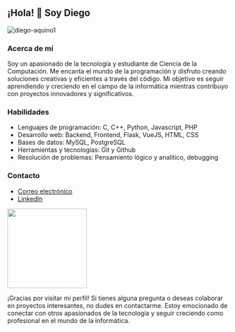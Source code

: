 ## ¡Hola! 👋 Soy Diego

<p align="left"> <img src="https://komarev.com/ghpvc/?username=diego-aquino1&label=Profile%20views&color=0e75b6&style=flat" alt="diego-aquino1" /> </p>

### Acerca de mí

Soy un apasionado de la tecnología y estudiante de Ciencia de la Computación. Me encanta el mundo de la programación y disfruto creando soluciones creativas y eficientes a través del código. Mi objetivo es seguir aprendiendo y creciendo en el campo de la informática mientras contribuyo con proyectos innovadores y significativos.

### Habilidades

- Lenguajes de programación: C, C++, Python, Javascript, PHP
- Desarrollo web: Backend, Frontend, Flask, VueJS, HTML, CSS
- Bases de datos: MySQL, PostgreSQL
- Herramientas y tecnologías: Git y Github
- Resolución de problemas: Pensamiento lógico y analítico, debugging

### Contacto

- [Correo electrónico](mailto:daquino@unsa.edu.pe)
- [LinkedIn](https://www.linkedin.com/in/diego-aquino-2b5787274)

<img height="180em" src="https://github-readme-stats-eight-theta.vercel.app/api/top-langs/?username=Diego-Aquino1&layout=compact&langs_count=88&theme=dark"/>

¡Gracias por visitar mi perfil! Si tienes alguna pregunta o deseas colaborar en proyectos interesantes, no dudes en contactarme. Estoy emocionado de conectar con otros apasionados de la tecnología y seguir creciendo como profesional en el mundo de la informática.
